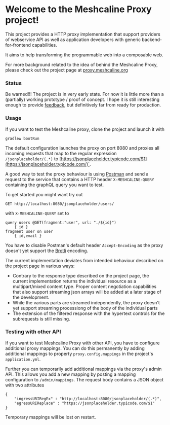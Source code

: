 # Welcome to the Meshcaline Proxy project!

This project provides a HTTP proxy implementation that support providers of webservice API as well as application 
developers with generic backend-for-frontend capabilities.

It aims to help transforming the programmable web into a composable web.

For more background related to the idea of behind the Meshcaline Proxy, please check out the 
project page at [proxy.meshcaline.org](https://proxy.meshcaline.org)

### Status
Be warned!!! The project is in very early state. For now it is little more than a (partially) working prototype 
/ proof of concept. 
I hope it is still interesting enough to provide [feedback](mailto:meshcalero@meshcaline.org), but definitively 
far from ready for production. 

### Usage

If you want to test the Meshcaline proxy, clone the project and launch it with 

```gradlew bootRun```

The default configuration launches the proxy on port 8080 and proxies all incoming requests that map to the regular expression
`/jsonplaceholder/(.*)` to [https://jsonplaceholder.typicode.com/$1](https://jsonplaceholder.typicode.com/)`. 

A good way to test the proxy behaviour is using [Postman](https://wwww.postman.com/) and send a request to the service
that contains a HTTP header `X-MESHCALINE-QUERY` containing the graphQL query you want to test. 

To get started you might want try out
```
GET http://localhost:8080/jsonplaceholder/users/
```
with `X-MESHCALINE-QUERY` set to
```
query users @GET(fragment:"user", url: "./${id}") 
    { id } 
fragment user on user 
    { id,email } 
```

You have to disable Postman's default header `Accept-Encoding` as the proxy doesn't yet support 
the [Brotli](https://github.com/google/brotli) encoding.

The current implementation deviates from intended behaviour described on the project page in various ways:
* Contrary to the response type described on the project page, the current implementation returns the 
individual resource as a multipart/mixed content type. Proper content negotiation capabilities that also support
streaming json arrays will be added at a later stage of the development.
* While the various parts are streamed independently, the proxy doesn't yet support streaming processiong 
of the body of the individual parts
* The extension of the filtered response with the hypertext controls for the subrequests is still missing.

### Testing with other API
If you want to test Meshcaline Proxy with other API, you have to configure additional proxy mappings.
You can do this permanently by adding additional mappings to property `proxy.config.mappings` in 
the project's `application.yml`. 

Further you can temporarily add additional mappings via the proxy's admin API. 
This allows you add a new mapping by posting a mapping configuration to `/admin/mappings`.
The request body contains a JSON object with two attributes 

```
{ 
    "ingressURIRegEx" : "http://localhost:8080/jsonplaceholder/(.*)", 
    "egressURIReplace" : "https://jsonplaceholder.typicode.com/$1" 
}
```

Temporary mappings will be lost on restart.